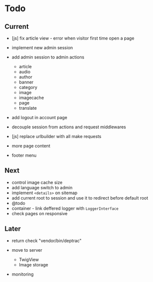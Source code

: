 # Todo

## Current

- [js] fix article view - error when visitor first time open a page

- implement new admin session
- add admin session to admin actions
  - article
  - audio
  - author
  - banner
  - category
  - image
  - imagecache
  - page
  - translate

- add logout in account page
- decouple session from actions and request middlewares
- [js] replace urlbuilder with all make requests
- more page content
- footer menu

## Next

- control image cache size
- add language switch to admin
- implement `<details>` on sitemap
- add current root to session and use it to redirect before default root
- @todo
- container - link deffered logger with `LoggerInterface`
- check pages on responsive

## Later

- return check "vendor/bin/deptrac"

- move to server
  - TwigView
  - Image storage

- monitoring
